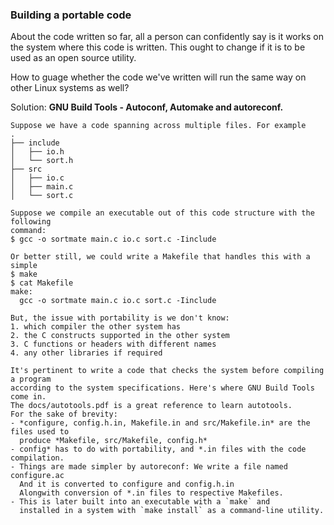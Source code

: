 ### Building a portable code
About the code written so far, all a person can confidently say is it works on the system where this code is written. This ought to change if it is to be used as an open source utility.

How to guage whether the code we've written will run the same way on other Linux systems as well?

Solution: **GNU Build Tools - Autoconf, Automake and autoreconf.**

```
Suppose we have a code spanning across multiple files. For example
.
├── include
│   ├── io.h
│   └── sort.h
├── src
│   ├── io.c
│   ├── main.c
│   └── sort.c

Suppose we compile an executable out of this code structure with the following
command:
$ gcc -o sortmate main.c io.c sort.c -Iinclude

Or better still, we could write a Makefile that handles this with a simple
$ make
$ cat Makefile
make:
  gcc -o sortmate main.c io.c sort.c -Iinclude

But, the issue with portability is we don't know:
1. which compiler the other system has
2. the C constructs supported in the other system
3. C functions or headers with different names
4. any other libraries if required

It's pertinent to write a code that checks the system before compiling a program
according to the system specifications. Here's where GNU Build Tools come in.
The docs/autotools.pdf is a great reference to learn autotools.
For the sake of brevity:
- *configure, config.h.in, Makefile.in and src/Makefile.in* are the files used to
  produce *Makefile, src/Makefile, config.h*
- config* has to do with portability, and *.in files with the code compilation.
- Things are made simpler by autoreconf: We write a file named configure.ac
  And it is converted to configure and config.h.in
  Alongwith conversion of *.in files to respective Makefiles.
- This is later built into an executable with a `make` and
  installed in a system with `make install` as a command-line utility.
```


